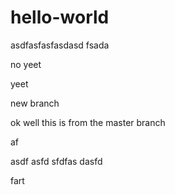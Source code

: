 # hello-world

asdfasfasfasdasd fsada

no yeet

yeet

new branch

ok well this is from the master branch

af

asdf
asfd
sfdfas
dasfd

fart
